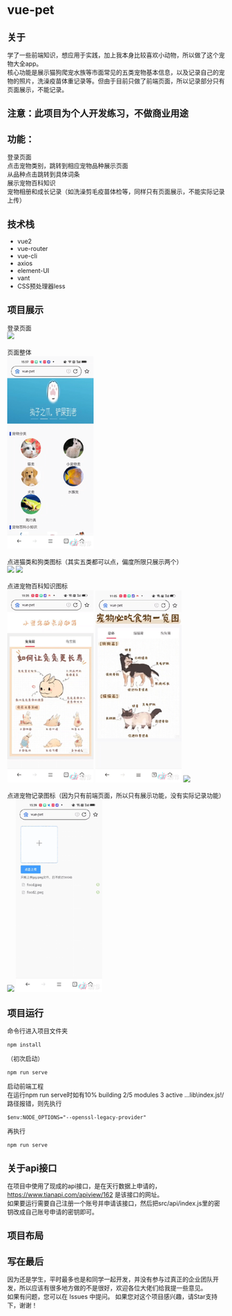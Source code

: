 # vue-pet

## 关于
学了一些前端知识，想应用于实践，加上我本身比较喜欢小动物，所以做了这个宠物大全app。  
核心功能是展示猫狗爬宠水族等市面常见的五类宠物基本信息，以及记录自己的宠物的照片，洗澡疫苗体重记录等。但由于目前只做了前端页面，所以记录部分只有页面展示，不能记录。

## 注意：此项目为个人开发练习，不做商业用途

## 功能：
登录页面  
点击宠物类别，跳转到相应宠物品种展示页面  
从品种点击跳转到具体词条  
展示宠物百科知识  
宠物相册和成长记录（如洗澡剪毛疫苗体检等，同样只有页面展示，不能实际记录上传）  

## 技术栈
* vue2  
* vue-router  
* vue-cli  
* axios  
* element-UI  
* vant
* CSS预处理器less  

## 项目展示  
登录页面   
<img src="https://github.com/hyzDUT/vue-pet/blob/master/result/login.gif" width="200px"><br/>    
页面整体  
<img src="https://github.com/hyzDUT/vue-pet/blob/master/result/page.gif" width="200px"><br/>    
点进猫类和狗类图标（其实五类都可以点，偏度所限只展示两个）  
<img src="https://github.com/hyzDUT/vue-pet/blob/master/result/cat.gif" width="200px">
<img src="https://github.com/hyzDUT/vue-pet/blob/master/result/dog.gif" width="200px"><br/>   
点进宠物百科知识图标      
<img src="https://github.com/hyzDUT/vue-pet/blob/master/result/lpet.gif" width="200px">
<img src="https://github.com/hyzDUT/vue-pet/blob/master/result/food.gif" width="200px">
<img src="https://github.com/hyzDUT/vue-pet/blob/master/result/climb.gif" width="200px"><br/>    
点进宠物记录图标（因为只有前端页面，所以只有展示功能，没有实际记录功能）    
<img src="https://github.com/hyzDUT/vue-pet/blob/master/result/note.gif" width="200px">
<img src="https://github.com/hyzDUT/vue-pet/blob/master/result/photo.gif" width="200px"><br/>

## 项目运行
命令行进入项目文件夹  
```
npm install
```
（初次启动）  
```
npm run serve
```
启动前端工程  
在运行npm run serve时如有10% building 2/5 modules 3 active ...lib\index.js!/路径报错，则先执行
```
$env:NODE_OPTIONS="--openssl-legacy-provider"
```
再执行
```
npm run serve
```
## 关于api接口
在项目中使用了现成的api接口，是在天行数据上申请的，https://www.tianapi.com/apiview/162 是该接口的网址。  
如果要运行需要自己注册一个账号并申请该接口，然后把src/api/index.js里的密钥改成自己账号申请的密钥即可。

## 项目布局

## 写在最后
因为还是学生，平时最多也是和同学一起开发，并没有参与过真正的企业团队开发，所以应该有很多地方做的不是很好，欢迎各位大佬们给我提一些意见。  
如果有问题，您可以在 Issues 中提问。 如果您对这个项目感兴趣，请Star支持下，谢谢！
